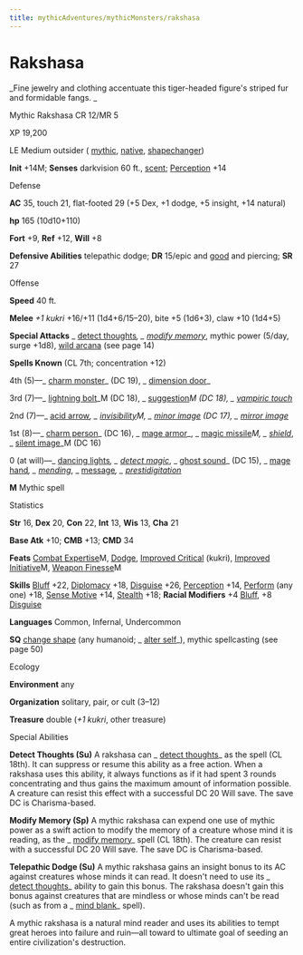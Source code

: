```yaml
---
title: mythicAdventures/mythicMonsters/rakshasa
---
```

# Rakshasa

_Fine jewelry and clothing accentuate this tiger-headed figure's striped fur and formidable fangs. _

Mythic Rakshasa CR 12/MR 5

XP 19,200

LE Medium outsider ( [mythic](mythicAdventures/mythicMonsters.md#_mythic-subtype), [native](monsters/creatureTypes.md#_native-subtype), [shapechanger](monsters/creatureTypes.md#_shapechanger-subtype))

**Init** +14M; **Senses** darkvision 60 ft., [scent](monsters/universalMonsterRules.md#_scent); [Perception](skills/perception.md#_perception) +14

Defense

**AC** 35, touch 21, flat-footed 29 (+5 Dex, +1 dodge, +5 insight, +14 natural)

**hp** 165 (10d10+110)

**Fort** +9, **Ref** +12, **Will** +8

**Defensive Abilities** telepathic dodge; **DR** 15/epic and [good](monsters/creatureTypes.md#_good-subtype) and piercing; **SR** 27

Offense

**Speed** 40 ft.

**Melee** _+1 kukri_ +16/+11 (1d4+6/15–20), bite +5 (1d6+3), claw +10 (1d4+5)

**Special Attacks** _ [detect thoughts](spells/detectThoughts.md#_detect-thoughts)_, _ [modify memory](spells/modifyMemory.md#_modify-memory)_, mythic power (5/day, surge +1d8), [wild arcana](mythicAdventures/mythicHeroes/archmage.md#_wild-arcana) (see page 14)

**Spells Known** (CL 7th; concentration +12)

4th (5)—_ [charm monster](spells/charmMonster.md#_charm-monster)_ (DC 19), _ [dimension door](spells/dimensionDoor.md#_dimension-door)_

3rd (7)—_ [lightning bolt](spells/lightningBolt.md#_lightning-bolt)_M (DC 18), _ [suggestion](spells/suggestion.md#_suggestion)_M (DC 18), _ [vampiric touch](spells/vampiricTouch.md#_vampiric-touch)_

2nd (7)—_ [acid arrow](spells/acidArrow.md#_acid-arrow)_, _ [invisibility](spells/invisibility.md#_invisibility)_M, _ [minor image](spells/minorImage.md#_minor-image)_ (DC 17), _ [mirror image](spells/mirrorImage.md#_mirror-image)_

1st (8)—_ [charm person](spells/charmPerson.md#_charm-person)_ (DC 16), _ [mage armor](spells/mageArmor.md#_mage-armor)_, _ [magic missile](spells/magicMissile.md#_magic-missile)_M, _ [shield](spells/shield.md#_shield)_, _ [silent image](spells/silentImage.md#_silent-image)_M (DC 16)

0 (at will)—_ [dancing lights](spells/dancingLights.md#_dancing-lights)_, _ [detect magic](spells/detectMagic.md#_detect-magic)_, _ [ghost sound](spells/ghostSound.md#_ghost-sound)_ (DC 15), _ [mage hand](spells/mageHand.md#_mage-hand)_, _ [mending](spells/mending.md#_mending)_, _ [message](spells/message.md#_message)_, _ [prestidigitation](spells/prestidigitation.md#_prestidigitation)_

**M** Mythic spell

Statistics

**Str** 16, **Dex** 20, **Con** 22, **Int** 13, **Wis** 13, **Cha** 21

**Base Atk** +10; **CMB** +13; **CMD** 34

**Feats** [Combat Expertise](mythicAdventures/mythicFeats.md#_combat-expertise-mythic)M, [Dodge](feats.md#_dodge), [Improved Critical](feats.md#_improved-critical) (kukri), [Improved Initiative](mythicAdventures/mythicFeats.md#_improved-initiative-mythic)M, [Weapon Finesse](mythicAdventures/mythicFeats.md#_weapon-finesse-mythic)M

**Skills** [Bluff](skills/bluff.md#_bluff) +22, [Diplomacy](skills/diplomacy.md#_diplomacy) +18, [Disguise](skills/disguise.md#_disguise) +26, [Perception](skills/perception.md#_perception) +14, [Perform](skills/perform.md#_perform) (any one) +18, [Sense Motive](skills/senseMotive.md#_sense-motive) +14, [Stealth](skills/stealth.md#_stealth) +18; **Racial Modifiers** +4 [Bluff](skills/bluff.md#_bluff), +8 [Disguise](skills/disguise.md#_disguise)

**Languages** Common, Infernal, Undercommon

**SQ** [change shape](monsters/universalMonsterRules.md#_change-shape) (any humanoid; _ [alter self](spells/alterSelf.md#_alter-self)_), mythic spellcasting (see page 50)

Ecology

**Environment** any

**Organization** solitary, pair, or cult (3–12)

**Treasure** double (_+1 kukri_, other treasure)

Special Abilities

**Detect Thoughts (Su)** A rakshasa can _ [detect thoughts](spells/detectThoughts.md#_detect-thoughts)_ as the spell (CL 18th). It can suppress or resume this ability as a free action. When a rakshasa uses this ability, it always functions as if it had spent 3 rounds concentrating and thus gains the maximum amount of information possible. A creature can resist this effect with a successful DC 20 Will save. The save DC is Charisma-based.

**Modify Memory (Sp)** A mythic rakshasa can expend one use of mythic power as a swift action to modify the memory of a creature whose mind it is reading, as the _ [modify memory](spells/modifyMemory.md#_modify-memory)_ spell (CL 18th). The creature can resist with a successful DC 20 Will save. The save DC is Charisma-based.

**Telepathic Dodge (Su)** A mythic rakshasa gains an insight bonus to its AC against creatures whose minds it can read. It doesn't need to use its _ [detect thoughts](spells/detectThoughts.md#_detect-thoughts)_ ability to gain this bonus. The rakshasa doesn't gain this bonus against creatures that are mindless or whose minds can't be read (such as from a _ [mind blank](spells/mindBlank.md#_mind-blank)_ spell).

A mythic rakshasa is a natural mind reader and uses its abilities to tempt great heroes into failure and ruin—all toward to ultimate goal of seeding an entire civilization's destruction.

